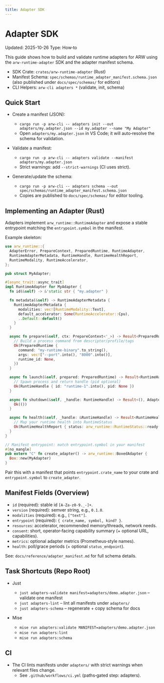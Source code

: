 ```yaml
---
title: Adapter SDK
---
```


# Adapter SDK
Updated: 2025-10-26
Type: How‑to

This guide shows how to build and validate runtime adapters for ARW using the `arw-runtime-adapter` SDK and the adapter manifest schema.

- SDK Crate: `crates/arw-runtime-adapter` (Rust)
- Manifest Schema: `spec/schemas/runtime_adapter_manifest.schema.json` (also published under `docs/spec/schemas/` for editors)
- CLI Helpers: `arw-cli adapters *` (validate, init, schema)

## Quick Start

- Create a manifest (JSON):
  - `cargo run -p arw-cli -- adapters init --out adapters/my.adapter.json --id my.adapter --name "My Adapter"`
  - Open `adapters/my.adapter.json` in VS Code; it will auto‑resolve the schema for validation.

- Validate a manifest:
  - `cargo run -p arw-cli -- adapters validate --manifest adapters/my.adapter.json`
  - Strict warnings: add `--strict-warnings` (CI uses strict).

- Generate/update the schema:
  - `cargo run -p arw-cli -- adapters schema --out spec/schemas/runtime_adapter_manifest.schema.json`
  - Copies are published to `docs/spec/schemas/` for editor tooling.

## Implementing an Adapter (Rust)

Adapters implement `arw_runtime::RuntimeAdapter` and expose a stable entrypoint matching the `entrypoint.symbol` in the manifest.

Example skeleton:

```rust
use arw_runtime::{
  AdapterError, PrepareContext, PreparedRuntime, RuntimeAdapter,
  RuntimeAdapterMetadata, RuntimeHandle, RuntimeHealthReport,
  RuntimeModality, RuntimeAccelerator,
};

pub struct MyAdapter;

#[async_trait::async_trait]
impl RuntimeAdapter for MyAdapter {
  fn id(&self) -> &'static str { "my.adapter" }

  fn metadata(&self) -> RuntimeAdapterMetadata {
    RuntimeAdapterMetadata {
      modalities: vec![RuntimeModality::Text],
      default_accelerator: Some(RuntimeAccelerator::Cpu),
      ..Default::default()
    }
  }

  async fn prepare(&self, ctx: PrepareContext<'_>) -> Result<PreparedRuntime, AdapterError> {
    // Build a process command from descriptor/profile/tags
    Ok(PreparedRuntime {
      command: "my-runtime-binary".to_string(),
      args: vec!["--port".into(), "8000".into()],
      runtime_id: None,
    })
  }

  async fn launch(&self, prepared: PreparedRuntime) -> Result<RuntimeHandle, AdapterError> {
    // Spawn process and return handle (pid optional)
    Ok(RuntimeHandle { id: "runtime-1".into(), pid: None })
  }

  async fn shutdown(&self, _handle: RuntimeHandle) -> Result<(), AdapterError> {
    Ok(())
  }

  async fn health(&self, _handle: &RuntimeHandle) -> Result<RuntimeHealthReport, AdapterError> {
    // Map your runtime health into RuntimeStatus
    Ok(RuntimeHealthReport { status: arw_runtime::RuntimeStatus::ready("runtime-1") })
  }
}

// Manifest entrypoint: match entrypoint.symbol in your manifest
#[no_mangle]
pub extern "C" fn create_adapter() -> arw_runtime::BoxedAdapter {
  Box::new(MyAdapter)
}
```

Pair this with a manifest that points `entrypoint.crate_name` to your crate and `entrypoint.symbol` to `create_adapter`.

## Manifest Fields (Overview)

- `id` (required): stable id `[A-Za-z0-9._-]+`.
- `version` (required): semver string, e.g., `0.1.0`.
- `modalities` (required): e.g., `["text"]`.
- `entrypoint` (required): `{ crate_name, symbol, kind? }`.
- `resources`: accelerator, recommended memory/threads, network needs.
- `consent`: short, operator‑facing capability summary (+ optional URL, capabilities).
- `metrics`: optional adapter metrics (Prometheus‑style names).
- `health`: poll/grace periods (+ optional `status_endpoint`).

See: `docs/reference/adapter_manifest.md` for full schema details.

## Task Shortcuts (Repo Root)

- Just
  - `just adapters-validate manifest=adapters/demo.adapter.json` – validate one manifest
  - `just adapters-lint` – lint all manifests under `adapters/`
  - `just adapters-schema` – regenerate + copy schema for docs

- Mise
  - `mise run adapters:validate MANIFEST=adapters/demo.adapter.json`
  - `mise run adapters:lint`
  - `mise run adapters:schema`

## CI

- The CI lints manifests under `adapters/` with strict warnings when relevant files change.
  - See `.github/workflows/ci.yml` (paths‑gated step: adapters).

